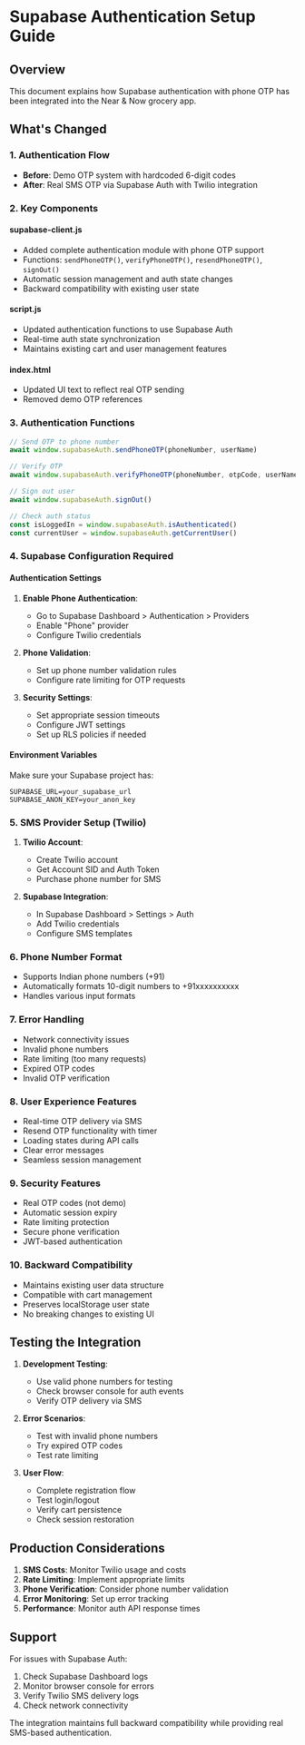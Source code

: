 # Supabase Authentication Setup Guide

## Overview
This document explains how Supabase authentication with phone OTP has been integrated into the Near & Now grocery app.

## What's Changed

### 1. Authentication Flow
- **Before**: Demo OTP system with hardcoded 6-digit codes
- **After**: Real SMS OTP via Supabase Auth with Twilio integration

### 2. Key Components

#### supabase-client.js
- Added complete authentication module with phone OTP support
- Functions: `sendPhoneOTP()`, `verifyPhoneOTP()`, `resendPhoneOTP()`, `signOut()`
- Automatic session management and auth state changes
- Backward compatibility with existing user state

#### script.js
- Updated authentication functions to use Supabase Auth
- Real-time auth state synchronization
- Maintains existing cart and user management features

#### index.html
- Updated UI text to reflect real OTP sending
- Removed demo OTP references

### 3. Authentication Functions

```javascript
// Send OTP to phone number
await window.supabaseAuth.sendPhoneOTP(phoneNumber, userName)

// Verify OTP
await window.supabaseAuth.verifyPhoneOTP(phoneNumber, otpCode, userName)

// Sign out user
await window.supabaseAuth.signOut()

// Check auth status
const isLoggedIn = window.supabaseAuth.isAuthenticated()
const currentUser = window.supabaseAuth.getCurrentUser()
```

### 4. Supabase Configuration Required

#### Authentication Settings
1. **Enable Phone Authentication**:
   - Go to Supabase Dashboard > Authentication > Providers
   - Enable "Phone" provider
   - Configure Twilio credentials

2. **Phone Validation**:
   - Set up phone number validation rules
   - Configure rate limiting for OTP requests

3. **Security Settings**:
   - Set appropriate session timeouts
   - Configure JWT settings
   - Set up RLS policies if needed

#### Environment Variables
Make sure your Supabase project has:
```
SUPABASE_URL=your_supabase_url
SUPABASE_ANON_KEY=your_anon_key
```

### 5. SMS Provider Setup (Twilio)

1. **Twilio Account**:
   - Create Twilio account
   - Get Account SID and Auth Token
   - Purchase phone number for SMS

2. **Supabase Integration**:
   - In Supabase Dashboard > Settings > Auth
   - Add Twilio credentials
   - Configure SMS templates

### 6. Phone Number Format
- Supports Indian phone numbers (+91)
- Automatically formats 10-digit numbers to +91xxxxxxxxxx
- Handles various input formats

### 7. Error Handling
- Network connectivity issues
- Invalid phone numbers
- Rate limiting (too many requests)
- Expired OTP codes
- Invalid OTP verification

### 8. User Experience Features
- Real-time OTP delivery via SMS
- Resend OTP functionality with timer
- Loading states during API calls
- Clear error messages
- Seamless session management

### 9. Security Features
- Real OTP codes (not demo)
- Automatic session expiry
- Rate limiting protection
- Secure phone verification
- JWT-based authentication

### 10. Backward Compatibility
- Maintains existing user data structure
- Compatible with cart management
- Preserves localStorage user state
- No breaking changes to existing UI

## Testing the Integration

1. **Development Testing**:
   - Use valid phone numbers for testing
   - Check browser console for auth events
   - Verify OTP delivery via SMS

2. **Error Scenarios**:
   - Test with invalid phone numbers
   - Try expired OTP codes
   - Test rate limiting

3. **User Flow**:
   - Complete registration flow
   - Test login/logout
   - Verify cart persistence
   - Check session restoration

## Production Considerations

1. **SMS Costs**: Monitor Twilio usage and costs
2. **Rate Limiting**: Implement appropriate limits
3. **Phone Verification**: Consider phone number validation
4. **Error Monitoring**: Set up error tracking
5. **Performance**: Monitor auth API response times

## Support

For issues with Supabase Auth:
1. Check Supabase Dashboard logs
2. Monitor browser console for errors
3. Verify Twilio SMS delivery logs
4. Check network connectivity

The integration maintains full backward compatibility while providing real SMS-based authentication.
